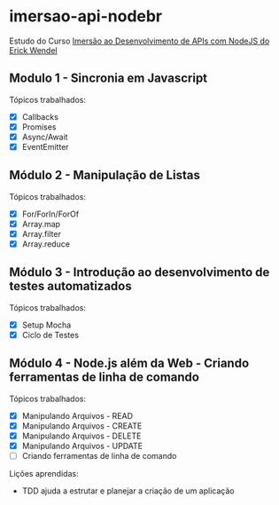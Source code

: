 # imersao-api-nodebr

Estudo do Curso [Imersão ao Desenvolvimento de APIs com NodeJS do Erick Wendel](https://erickwendel.teachable.com/p/node-js-para-iniciantes-nodebr?origin=CursoErickWendel)

## Modulo 1 - Sincronia em Javascript

Tópicos trabalhados:

- [x] Callbacks
- [x] Promises
- [x] Async/Await
- [x] EventEmitter

## Módulo 2 - Manipulação de Listas

Tópicos trabalhados:

- [x] For/ForIn/ForOf
- [x] Array.map
- [x] Array.filter
- [x] Array.reduce

## Módulo 3 - Introdução ao desenvolvimento de testes automatizados

Tópicos trabalhados:

- [x] Setup Mocha
- [x] Ciclo de Testes

## Módulo 4 - Node.js além da Web - Criando ferramentas de linha de comando

Tópicos trabalhados:

- [x] Manipulando Arquivos - READ
- [x] Manipulando Arquivos - CREATE
- [x] Manipulando Arquivos - DELETE
- [x] Manipulando Arquivos - UPDATE
- [ ] Criando ferramentas de linha de comando

Lições aprendidas:

- TDD ajuda a estrutar e planejar a criação de um aplicação
